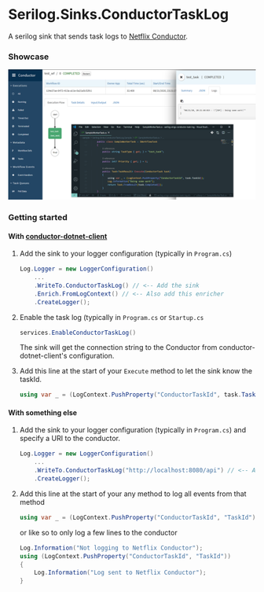 # Serilog.Sinks.ConductorTaskLog

A serilog sink that sends task logs to [Netflix Conductor](https://github.com/Netflix/conductor).

### Showcase

![Showcase](images/example.png)

### Getting started

#### With [conductor-dotnet-client](https://github.com/courosh12/conductor-dotnet-client)

1. Add the sink to your logger configuration (typically in `Program.cs`)

   ```csharp
   Log.Logger = new LoggerConfiguration()
       ...
       .WriteTo.ConductorTaskLog() // <-- Add the sink
       .Enrich.FromLogContext() // <-- Also add this enricher
       .CreateLogger();
   ```

2. Enable the task log (typically in `Program.cs` or `Startup.cs`

   ```csharp
   services.EnableConductorTaskLog()
   ```

   The sink will get the connection string to the Conductor from conductor-dotnet-client's configuration.

3. Add this line at the start of your `Execute` method to let the sink know the taskId.
   ```csharp
   using var _ = (LogContext.PushProperty("ConductorTaskId", task.TaskId));
   ```

#### With something else

1. Add the sink to your logger configuration (typically in `Program.cs`) and specify a URI to the conductor.

   ```csharp
   Log.Logger = new LoggerConfiguration()
       ...
       .WriteTo.ConductorTaskLog("http://localhost:8080/api") // <-- Add the sink
       .CreateLogger();
   ```

2. Add this line at the start of your any method to log all events from that method
   ```csharp
   using var _ = (LogContext.PushProperty("ConductorTaskId", "TaskId"));
   ```
   or like so to only log a few lines to the conductor
   ```csharp
   Log.Information("Not logging to Netflix Conductor");
   using (LogContext.PushProperty("ConductorTaskId", "TaskId"))
   {
       Log.Information("Log sent to Netflix Conductor");
   }
   ```

